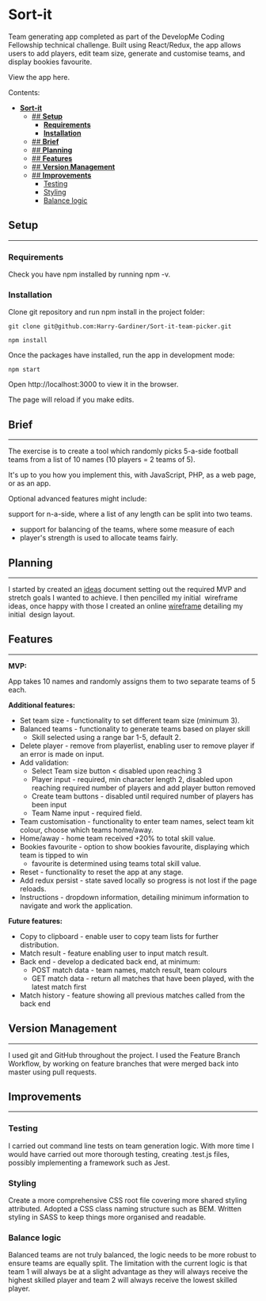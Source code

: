 
# **Sort-it**
Team generating app completed as part of the DevelopMe Coding Fellowship technical challenge. Built using React/Redux, the app allows users to add players, edit team size, generate and customise teams, and display bookies favourite.

View the app here.

Contents:
- [**Sort-it**](#sort-it)
  - [## **Setup**](#-setup)
    - [**Requirements**](#requirements)
    - [**Installation**](#installation)
  - [## **Brief**](#-brief)
  - [## **Planning**](#-planning)
  - [## **Features**](#-features)
  - [## **Version Management**](#-version-management)
  - [## **Improvements**](#-improvements)
    - [Testing](#testing)
    - [Styling](#styling)
    - [Balance logic](#balance-logic)
## **Setup**
---
### **Requirements**
Check you have npm installed by running npm -v.

### **Installation**
Clone git repository and run npm install in the project folder:

`git clone git@github.com:Harry-Gardiner/Sort-it-team-picker.git`

`npm install`

Once the packages have installed, run the app in development mode:

`npm start`

Open http://localhost:3000 to view it in the browser.

The page will reload if you make edits.

## **Brief**
---
The exercise is to create a tool which randomly picks 5-a-side football teams from a list of 10 names (10 players = 2 teams of 5).

It's up to you how you implement this, with JavaScript, PHP, as a web page, or as an app.

Optional advanced features might include:

support for n-a-side, where a list of any length can be split into two teams.
- support for balancing of the teams, where some measure of each 
- player's strength is used to allocate teams fairly.

## **Planning**
---
I started by created an [ideas](ideas.md) document setting out the required MVP and stretch goals I wanted to achieve. I then pencilled my initial  wireframe ideas, once happy with those I created an online [wireframe](ideas.md#wireframe) detailing my initial  design layout.

## **Features**
---
**MVP:**

App takes 10 names and randomly assigns them to two separate teams of 5 each.

**Additional features:**
- Set team size - functionality to set different team size (minimum 3).
- Balanced teams - functionality to generate teams based on player skill
  - Skill selected using a range bar 1-5, default 2.
- Delete player - remove from playerlist, enabling user to remove player if an error is made on input.
- Add validation:
  - Select Team size button < disabled upon reaching 3
  - Player input - required, min character length 2, disabled upon reaching required number of players and add player button removed
  - Create team buttons - disabled until required number of players has been input
  - Team Name input - required field.
- Team customisation - functionality to enter team names, select team kit colour, choose which teams home/away.
- Home/away - home team received +20% to total skill value.
- Bookies favourite - option to show bookies favourite, displaying which team is tipped to win
    - favourite is determined using teams total skill value.
- Reset - functionality to reset the app at any stage.
- Add redux persist - state saved locally so progress is not lost if the page reloads.
- Instructions - dropdown information, detailing minimum information to navigate and work the application.

**Future features:**
- Copy to clipboard - enable user to copy team lists for further distribution.
- Match result - feature enabling user to input match result.
- Back end - develop a dedicated back end, at minimum:
  - POST match data - team names, match result, team colours
  - GET match data - return all matches that have been played, with the latest match first 
- Match history - feature showing all previous matches called from the back end

## **Version Management**
---
I used git and GitHub throughout the project. I used the Feature Branch Workflow, by working on feature branches that were merged back into master using pull requests.


## **Improvements**
---
### Testing
I carried out command line tests on team generation logic. With more time I would have carried out more thorough testing, creating .test.js files, possibly implementing a framework such as Jest. 

### Styling
Create a more comprehensive CSS root file covering more shared styling attributed. Adopted a CSS class naming structure such as BEM. Written styling in SASS to keep things more organised and readable. 

### Balance logic
Balanced teams are not truly balanced, the logic needs to be more robust to ensure teams are equally split. The limitation with the current logic is that team 1 will always be at a slight advantage as they will always receive the highest skilled player and team 2 will always receive the lowest skilled player. 